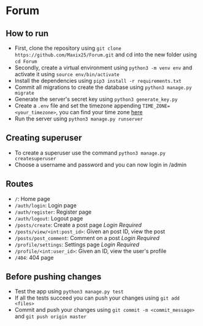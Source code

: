 # Forum
## How to run
  - First, clone the repository using ```git clone https://github.com/Maxix25/Forum.git``` and cd into the new folder using ```cd Forum```
  - Secondly, create a virtual environment using ```python3 -m venv env``` and activate it using ```source env/bin/activate```
  - Install the dependencies using ```pip3 install -r requirements.txt```
  - Commit all migrations to create the database using ```python3 manage.py migrate```
  - Generate the server's secret key using ```python3 generate_key.py```
  - Create a ```.env``` file and set the timezone appending ```TIME_ZONE=<your_timezone>```, you can find your time zone [here](https://en.wikipedia.org/wiki/List_of_tz_database_time_zones)
  - Run the server using ```python3 manage.py runserver```

## Creating superuser
  - To create a superuser use the command ```python3 manage.py createsuperuser```
  - Choose a username and password and you can now login in /admin

## Routes
  - ```/```: Home page
  - ```/auth/login```: Login page
  - ```/auth/register```: Register page
  - ```/auth/logout```: Logout page
  - ```/posts/create```: Create a post page *Login Required*
  - ```/posts/view/<int:post_id>```: Given an post ID, view the post
  - ```/posts/post_comment```: Comment on a post *Login Required*
  - ```/profile/settings```: Settings page *Login Required*
  - ```/profile/<int:user_id>```: Given an ID, view the user's profile
  - ```/404```: 404 page

## Before pushing changes
  - Test the app using ```python3 manage.py test```
  - If all the tests succeed you can push your changes using ```git add <files>```
  - Commit and push your changes using ```git commit -m <commit_message>``` and ```git push origin master```
